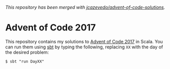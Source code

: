 _This repository has been merged with [jcazevedo/advent-of-code-solutions](https://github.com/jcazevedo/advent-of-code-solutions)._

# Advent of Code 2017

This repository contains my solutions to [Advent of Code
2017][advent-of-code-2017] in Scala. You can run them using [sbt][sbt] by typing
the following, replacing `XX` with the day of the desired problem:

```
$ sbt "run DayXX"
```

[advent-of-code-2017]: https://adventofcode.com/2017
[sbt]: https://www.scala-sbt.org/
